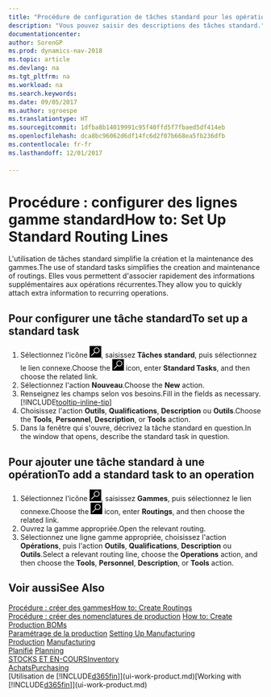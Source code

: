 ```yaml
---
title: "Procédure de configuration de tâches standard pour les opérations"
description: "Vous pouvez saisir des descriptions des tâches standard."
documentationcenter: 
author: SorenGP
ms.prod: dynamics-nav-2018
ms.topic: article
ms.devlang: na
ms.tgt_pltfrm: na
ms.workload: na
ms.search.keywords: 
ms.date: 09/05/2017
ms.author: sgroespe
ms.translationtype: HT
ms.sourcegitcommit: 1dfba8b14019991c95f40ffd5f7fbaed5df414eb
ms.openlocfilehash: dca8bc96062d6df14fc6d2f07b668ea5fb236dfb
ms.contentlocale: fr-fr
ms.lasthandoff: 12/01/2017

---
```

# <a name="how-to-set-up-standard-routing-lines"></a><span data-ttu-id="d42f1-103">Procédure : configurer des lignes gamme standard</span><span class="sxs-lookup"><span data-stu-id="d42f1-103">How to: Set Up Standard Routing Lines</span></span>
<span data-ttu-id="d42f1-104">L'utilisation de tâches standard simplifie la création et la maintenance des gammes.</span><span class="sxs-lookup"><span data-stu-id="d42f1-104">The use of standard tasks simplifies the creation and maintenance of routings.</span></span> <span data-ttu-id="d42f1-105">Elles vous permettent d'associer rapidement des informations supplémentaires aux opérations récurrentes.</span><span class="sxs-lookup"><span data-stu-id="d42f1-105">They allow you to quickly attach extra information to recurring operations.</span></span>

## <a name="to-set-up-a-standard-task"></a><span data-ttu-id="d42f1-106">Pour configurer une tâche standard</span><span class="sxs-lookup"><span data-stu-id="d42f1-106">To set up a standard task</span></span>
1. <span data-ttu-id="d42f1-107">Sélectionnez l'icône ![Page ou état pour la recherche](media/ui-search/search_small.png "Page ou état pour la recherche"), saisissez **Tâches standard**, puis sélectionnez le lien connexe.</span><span class="sxs-lookup"><span data-stu-id="d42f1-107">Choose the ![Search for Page or Report](media/ui-search/search_small.png "Search for Page or Report icon") icon, enter **Standard Tasks**, and then choose the related link.</span></span>
2. <span data-ttu-id="d42f1-108">Sélectionnez l'action **Nouveau**.</span><span class="sxs-lookup"><span data-stu-id="d42f1-108">Choose the **New** action.</span></span>
3. <span data-ttu-id="d42f1-109">Renseignez les champs selon vos besoins.</span><span class="sxs-lookup"><span data-stu-id="d42f1-109">Fill in the fields as necessary.</span></span> [!INCLUDE[tooltip-inline-tip](includes/tooltip-inline-tip_md.md)]
4. <span data-ttu-id="d42f1-110">Choisissez l'action **Outils**, **Qualifications**, **Description** ou **Outils**.</span><span class="sxs-lookup"><span data-stu-id="d42f1-110">Choose the **Tools**, **Personnel**, **Description**, or **Tools** action.</span></span>
5. <span data-ttu-id="d42f1-111">Dans la fenêtre qui s'ouvre, décrivez la tâche standard en question.</span><span class="sxs-lookup"><span data-stu-id="d42f1-111">In the window that opens, describe the standard task in question.</span></span>

## <a name="to-add-a-standard-task-to-an-operation"></a><span data-ttu-id="d42f1-112">Pour ajouter une tâche standard à une opération</span><span class="sxs-lookup"><span data-stu-id="d42f1-112">To add a standard task to an operation</span></span>
1. <span data-ttu-id="d42f1-113">Sélectionnez l'icône ![Page ou état pour la recherche](media/ui-search/search_small.png "Page ou état pour la recherche"), saisissez **Gammes**, puis sélectionnez le lien connexe.</span><span class="sxs-lookup"><span data-stu-id="d42f1-113">Choose the ![Search for Page or Report](media/ui-search/search_small.png "Search for Page or Report icon") icon, enter **Routings**, and then choose the related link.</span></span>
2. <span data-ttu-id="d42f1-114">Ouvrez la gamme appropriée.</span><span class="sxs-lookup"><span data-stu-id="d42f1-114">Open the relevant routing.</span></span>
3. <span data-ttu-id="d42f1-115">Sélectionnez une ligne gamme appropriée, choisissez l'action **Opérations**, puis l'action **Outils**, **Qualifications**, **Description** ou **Outils**.</span><span class="sxs-lookup"><span data-stu-id="d42f1-115">Select a relevant routing line, choose the **Operations** action, and then choose the **Tools**, **Personnel**, **Description**, or **Tools** action.</span></span>

## <a name="see-also"></a><span data-ttu-id="d42f1-116">Voir aussi</span><span class="sxs-lookup"><span data-stu-id="d42f1-116">See Also</span></span>  
[<span data-ttu-id="d42f1-117">Procédure : créer des gammes</span><span class="sxs-lookup"><span data-stu-id="d42f1-117">How to: Create Routings</span></span>](production-how-to-create-routings.md)  
<span data-ttu-id="d42f1-118">[Procédure : créer des nomenclatures de production](production-how-to-create-production-boms.md)   </span><span class="sxs-lookup"><span data-stu-id="d42f1-118">[How to: Create Production BOMs](production-how-to-create-production-boms.md)   </span></span>  
<span data-ttu-id="d42f1-119">[Paramétrage de la production](production-configure-production-processes.md) </span><span class="sxs-lookup"><span data-stu-id="d42f1-119">[Setting Up Manufacturing](production-configure-production-processes.md) </span></span>  
<span data-ttu-id="d42f1-120">[Production](production-manage-manufacturing.md)  </span><span class="sxs-lookup"><span data-stu-id="d42f1-120">[Manufacturing](production-manage-manufacturing.md)  </span></span>  
<span data-ttu-id="d42f1-121">[Planifié](production-planning.md) </span><span class="sxs-lookup"><span data-stu-id="d42f1-121">[Planning](production-planning.md) </span></span>  
[<span data-ttu-id="d42f1-122">STOCKS ET EN-COURS</span><span class="sxs-lookup"><span data-stu-id="d42f1-122">Inventory</span></span>](inventory-manage-inventory.md)  
[<span data-ttu-id="d42f1-123">Achats</span><span class="sxs-lookup"><span data-stu-id="d42f1-123">Purchasing</span></span>](purchasing-manage-purchasing.md)  
<span data-ttu-id="d42f1-124">[Utilisation de [!INCLUDE[d365fin](includes/d365fin_md.md)]](ui-work-product.md)</span><span class="sxs-lookup"><span data-stu-id="d42f1-124">[Working with [!INCLUDE[d365fin](includes/d365fin_md.md)]](ui-work-product.md)</span></span>  

